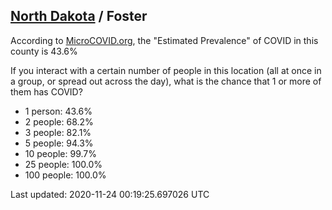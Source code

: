 
## [North Dakota](/united-states/north-dakota) / Foster

According to [MicroCOVID.org](http://microcovid.org),
the "Estimated Prevalence" of COVID in this county is 43.6%

If you interact with a certain number of people in this location
(all at once in a group, or spread out across the day), what is the chance that
1 or more of them has COVID?

- 1 person: 43.6%
- 2 people: 68.2%
- 3 people: 82.1%
- 5 people: 94.3%
- 10 people: 99.7%
- 25 people: 100.0%
- 100 people: 100.0%

Last updated: 2020-11-24 00:19:25.697026 UTC

